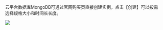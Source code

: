 云平台数据库MongoDB可通过官网购买页直接创建实例，点击【创建】可以按需选择规格大小和时间长长度。

![](http://imgcache.tcecqpoc.fsphere.cn/image/mc.qcloudimg.com/static/img/1edb457d1e0719469862c64aa839b0a0/chuangjianshili.png)